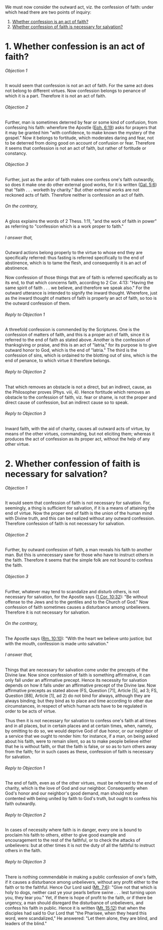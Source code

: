 We must now consider the outward act, viz. the confession of faith: under which head there are two points of inquiry:  

1. [ Whether confession is an act of faith?](#1.%20Whether%20confession%20is%20an%20act%20of%20faith?)
2. [ Whether confession of faith is necessary for salvation?](#2.%20Whether%20confession%20of%20faith%20is%20necessary%20for%20salvation?)



# 1. Whether confession is an act of faith? 

###### Objection 1
It would seem that confession is not an act of faith. For the same act does not belong to different virtues. Now confession belongs to penance of which it is a part. Therefore it is not an act of faith.  

###### Objection 2
Further, man is sometimes deterred by fear or some kind of confusion, from confessing his faith: wherefore the Apostle ([Eph. 6:19](http://bible.gospelcom.net/bible?Eph++6:19)) asks for prayers that it may be granted him "with confidence, to make known the mystery of the gospel." Now it belongs to fortitude, which moderates daring and fear, not to be deterred from doing good on account of confusion or fear. Therefore it seems that confession is not an act of faith, but rather of fortitude or constancy.  

###### Objection 3
Further, just as the ardor of faith makes one confess one's faith outwardly, so does it make one do other external good works, for it is written ([Gal. 5:6](http://bible.gospelcom.net/bible?Gal++5:6)) that "faith . . . worketh by charity." But other external works are not reckoned acts of faith. Therefore neither is confession an act of faith.  

###### On the contrary,
A gloss explains the words of 2 Thess. 1:11, "and the work of faith in power" as referring to "confession which is a work proper to faith."  

###### I answer that,
Outward actions belong properly to the virtue to whose end they are specifically referred: thus fasting is referred specifically to the end of abstinence, which is to tame the flesh, and consequently it is an act of abstinence.  

Now confession of those things that are of faith is referred specifically as to its end, to that which concerns faith, according to 2 Cor. 4:13: "Having the same spirit of faith . . . we believe, and therefore we speak also." For the outward utterance is intended to signify the inward thought. Wherefore, just as the inward thought of matters of faith is properly an act of faith, so too is the outward confession of them.  

###### Reply to Objection 1
A threefold confession is commended by the Scriptures. One is the confession of matters of faith, and this is a proper act of faith, since it is referred to the end of faith as stated above. Another is the confession of thanksgiving or praise, and this is an act of "latria," for its purpose is to give outward honor to God, which is the end of "latria." The third is the confession of sins, which is ordained to the blotting out of sins, which is the end of penance, to which virtue it therefore belongs.  

###### Reply to Objection 2
That which removes an obstacle is not a direct, but an indirect, cause, as the Philosopher proves (Phys. viii, 4). Hence fortitude which removes an obstacle to the confession of faith, viz. fear or shame, is not the proper and direct cause of confession, but an indirect cause so to speak.  

###### Reply to Objection 3
Inward faith, with the aid of charity, causes all outward acts of virtue, by means of the other virtues, commanding, but not eliciting them; whereas it produces the act of confession as its proper act, without the help of any other virtue.  




# 2. Whether confession of faith is necessary for salvation? 

###### Objection 1
It would seem that confession of faith is not necessary for salvation. For, seemingly, a thing is sufficient for salvation, if it is a means of attaining the end of virtue. Now the proper end of faith is the union of the human mind with Divine truth, and this can be realized without any outward confession. Therefore confession of faith is not necessary for salvation.  

###### Objection 2
Further, by outward confession of faith, a man reveals his faith to another man. But this is unnecessary save for those who have to instruct others in the faith. Therefore it seems that the simple folk are not bound to confess the faith.  

###### Objection 3
Further, whatever may tend to scandalize and disturb others, is not necessary for salvation, for the Apostle says ([1 Cor. 10:32](http://bible.gospelcom.net/bible?1+Cor++10:32)): "Be without offense to the Jews and to the gentiles and to the Church of God." Now confession of faith sometimes causes a disturbance among unbelievers. Therefore it is not necessary for salvation.  

###### On the contrary,
The Apostle says ([Rm. 10:10](http://bible.gospelcom.net/bible?Rm++10:10)): "With the heart we believe unto justice; but with the mouth, confession is made unto salvation."  

###### I answer that,
Things that are necessary for salvation come under the precepts of the Divine law. Now since confession of faith is something affirmative, it can only fall under an affirmative precept. Hence its necessity for salvation depends on how it falls under an affirmative precept of the Divine law. Now affirmative precepts as stated above (FS, Question \[71\], Article \[5\], ad 3; FS, Question \[88\], Article \[1\], ad 2) do not bind for always, although they are always binding; but they bind as to place and time according to other due circumstances, in respect of which human acts have to be regulated in order to be acts of virtue.  

Thus then it is not necessary for salvation to confess one's faith at all times and in all places, but in certain places and at certain times, when, namely, by omitting to do so, we would deprive God of due honor, or our neighbor of a service that we ought to render him: for instance, if a man, on being asked about his faith, were to remain silent, so as to make people believe either that he is without faith, or that the faith is false, or so as to turn others away from the faith; for in such cases as these, confession of faith is necessary for salvation.  

###### Reply to Objection 1
The end of faith, even as of the other virtues, must be referred to the end of charity, which is the love of God and our neighbor. Consequently when God's honor and our neighbor's good demand, man should not be contented with being united by faith to God's truth, but ought to confess his faith outwardly.  

###### Reply to Objection 2
In cases of necessity where faith is in danger, every one is bound to proclaim his faith to others, either to give good example and encouragement to the rest of the faithful, or to check the attacks of unbelievers: but at other times it is not the duty of all the faithful to instruct others in the faith.  

###### Reply to Objection 3
There is nothing commendable in making a public confession of one's faith, if it causes a disturbance among unbelievers, without any profit either to the faith or to the faithful. Hence Our Lord said ([Mt. 7:6](http://bible.gospelcom.net/bible?Mt++7:6)): "Give not that which is holy to dogs, neither cast ye your pearls before swine . . . lest turning upon you, they tear you." Yet, if there is hope of profit to the faith, or if there be urgency, a man should disregard the disturbance of unbelievers, and confess his faith in public. Hence it is written ([Mt. 15:12](http://bible.gospelcom.net/bible?Mt++15:12)) that when the disciples had said to Our Lord that "the Pharisee, when they heard this word, were scandalized," He answered: "Let them alone, they are blind, and leaders of the blind."